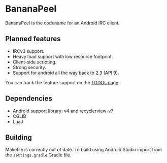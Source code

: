# BananaPeel
BananaPeel is the codename for an Android IRC client.

## Planned features
- IRCv3 support.
- Heavy load support with low resource footprint.
- Client-side scripting.
- Strong security.
- Support for android all the way back to 2.3 (API 9).

You can track the  feature support on the [TODOs page](https://github.com/mniip/bananapeel/wiki/TODOs).

## Dependencies
- Android support library: v4 and recyclerview-v7
- CGLIB
- LuaJ

## Building
Makefile is currently out of date. To build using Android Studio import from the `settings.gradle` Gradle file.
